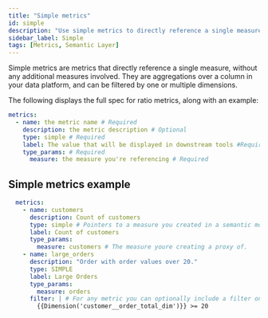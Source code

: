 ```yaml
---
title: "Simple metrics"
id: simple
description: "Use simple metrics to directly reference a single measure."
sidebar_label: Simple
tags: [Metrics, Semantic Layer]
---
```


Simple metrics are metrics that directly reference a single measure, without any additional measures involved. They are aggregations over a column in your data platform, and can be filtered by one or multiple dimensions.

The following displays the full spec for ratio metrics, along with an example:

```yaml
metrics:
  - name: the metric name # Required
    description: the metric description # Optional
    type: simple # Required
    label: The value that will be displayed in downstream tools #Required
    type_params: # Required
      measure: the measure you're referencing # Required

```

<!-- create_metric not supported yet
:::tip

If you've already defined the measure using the `create_metric: true` parameter, you don't need to create simple metrics. However, if you want to include a filter or in the final metric, you'll need to define and create a simple metric.
:::
-->

## Simple metrics example

```yaml
  metrics: 
    - name: customers
      description: Count of customers
      type: simple # Pointers to a measure you created in a semantic model
      label: Count of customers
      type_params:
        measure: customers # The measure youre creating a proxy of.
    - name: large_orders
      description: "Order with order values over 20."
      type: SIMPLE
      label: Large Orders
      type_params:
        measure: orders
      filter: | # For any metric you can optionally include a filter on dimension values
        {{Dimension('customer__order_total_dim')}} >= 20
```
